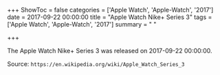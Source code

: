 +++
ShowToc = false
categories = ['Apple Watch', 'Apple-Watch', '2017']
date = 2017-09-22 00:00:00
title = "Apple Watch Nike+ Series 3"
tags = ['Apple Watch', 'Apple-Watch', '2017']
summary = " "

+++

The Apple Watch Nike+ Series 3 was released on 2017-09-22 00:00:00.

Source: `https://en.wikipedia.org/wiki/Apple_Watch_Series_3`



